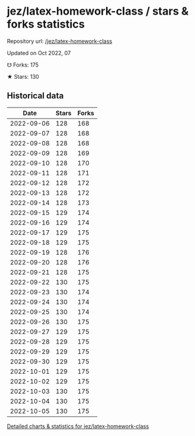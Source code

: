 # jez/latex-homework-class / stars & forks statistics

Repository url: [/jez/latex-homework-class](https://github.com/jez/latex-homework-class)

Updated on Oct 2022, 07

☋ Forks: 175

★ Stars: 130

## Historical data
| Date | Stars | Forks |
|------|-------|-------|
| 2022-09-06 | 128 | 168 | 
| 2022-09-07 | 128 | 168 | 
| 2022-09-08 | 128 | 168 | 
| 2022-09-09 | 128 | 169 | 
| 2022-09-10 | 128 | 170 | 
| 2022-09-11 | 128 | 171 | 
| 2022-09-12 | 128 | 172 | 
| 2022-09-13 | 128 | 172 | 
| 2022-09-14 | 128 | 173 | 
| 2022-09-15 | 129 | 174 | 
| 2022-09-16 | 129 | 174 | 
| 2022-09-17 | 129 | 175 | 
| 2022-09-18 | 129 | 175 | 
| 2022-09-19 | 128 | 176 | 
| 2022-09-20 | 128 | 176 | 
| 2022-09-21 | 128 | 175 | 
| 2022-09-22 | 130 | 175 | 
| 2022-09-23 | 130 | 174 | 
| 2022-09-24 | 130 | 174 | 
| 2022-09-25 | 130 | 174 | 
| 2022-09-26 | 130 | 175 | 
| 2022-09-27 | 129 | 175 | 
| 2022-09-28 | 129 | 175 | 
| 2022-09-29 | 129 | 175 | 
| 2022-09-30 | 129 | 175 | 
| 2022-10-01 | 129 | 175 | 
| 2022-10-02 | 129 | 175 | 
| 2022-10-03 | 130 | 175 | 
| 2022-10-04 | 130 | 175 | 
| 2022-10-05 | 130 | 175 | 


[Detailed charts & statistics for jez/latex-homework-class](https://reviewgithub.com/rep/jez/latex-homework-class)
